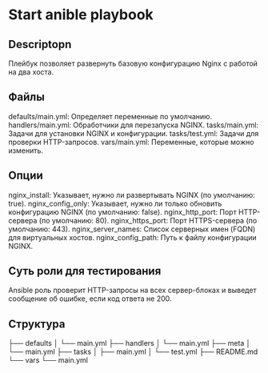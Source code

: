 # Start anible playbook

## Descriptopn
Плейбук позволяет развернуть базовую конфигурацию Nginx с работой на два хоста.

## Файлы
defaults/main.yml: Определяет переменные по умолчанию.
handlers/main.yml: Обработчики для перезапуска NGINX.
tasks/main.yml: Задачи для установки NGINX и конфигурации.
tasks/test.yml: Задачи для проверки HTTP-запросов.
vars/main.yml: Переменные, которые можно изменить.

## Опции 
nginx_install: Указывает, нужно ли развертывать NGINX (по умолчанию: true).
nginx_config_only: Указывает, нужно ли только обновить конфигурацию NGINX (по умолчанию: false).
nginx_http_port: Порт HTTP-сервера (по умолчанию: 80).
nginx_https_port: Порт HTTPS-сервера (по умолчанию: 443).
nginx_server_names: Список серверных имен (FQDN) для виртуальных хостов.
nginx_config_path: Путь к файлу конфигурации NGINX.

## Суть роли для тестирования 
Ansible роль проверит HTTP-запросы на всех сервер-блоках и выведет сообщение об ошибке, если код ответа не 200.

## Структура
├── defaults
│   └── main.yml
├── handlers
│   └── main.yml
├── meta
│   └── main.yml
├── tasks
│   ├── main.yml
│   └── test.yml
├── README.md
└── vars
    └── main.yml